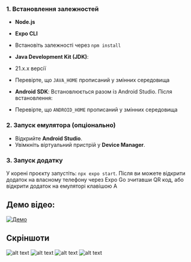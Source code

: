 ### 1. Встановлення залежностей
- **Node.js**
- **Expo CLI**
- Встановіть залежності через `npm install`

- **Java Development Kit (JDK)**: 
- 21.х.х версії
- Перевірте, що `JAVA_HOME` прописаний у змінних середовища

- **Android SDK**:
Встановлюється разом із Android Studio. Після встановлення:
- Перевірте, що `ANDROID_HOME` прописаний у змінних середовища

### 2. Запуск емулятора (опціонально)
- Відкрийте **Android Studio**.
- Увімкніть віртуальний пристрій у **Device Manager**.

### 3. Запуск додатку
У корені проєкту запустіть: `npx expo start`. Після ви можете відкрити додаток на власному телефону через Expo Go зчитавши QR код, або відкрити додаток на емуляторі клавішою А

## Демо відео:
[![Демо](media/preview.png)](https://drive.google.com/file/d/1iLCwDaY-B-PbwiCV5AuEE8sbyCCnwMBR/view?usp=sharing)

## Скріншоти
![alt text](./screenshots/catalog.png)
![alt text](./screenshots/cart.png)
![alt text](./screenshots/checkout.png)
![alt text](./screenshots/history.png)